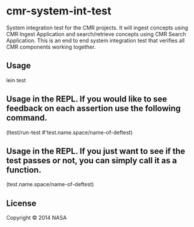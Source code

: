 # cmr-system-int-test

System integration test for the CMR projects. It will ingest concepts using CMR Ingest Application and search/retrieve concepts using CMR Search Application. This is an end to end system integration test that verifies all CMR components working together.

## Usage

lein test

## Usage in the REPL. If you would like to see feedback on each assertion use the following command.

(ltest/run-test #'test.name.space/name-of-deftest)

## Usage in the REPL. If you just want to see if the test passes or not, you can simply call it as a function.

(test.name.space/name-of-deftest)

## License

Copyright © 2014 NASA
